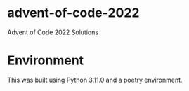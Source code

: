 # advent-of-code-2022
Advent of Code 2022 Solutions


# Environment
This was built using Python 3.11.0 and a poetry environment. 
